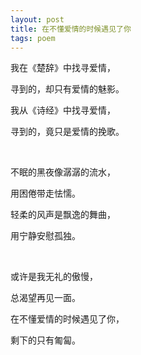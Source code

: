 ```yaml
---
layout: post
title: 在不懂爱情的时候遇见了你
tags: poem
---
```




我在《楚辞》中找寻爱情，

寻到的，却只有爱情的魅影。

我从《诗经》中找寻爱情，

寻到的，竟只是爱情的挽歌。

<br>

不眠的黑夜像潺潺的流水，

用困倦带走怯懦。

轻柔的风声是飘逸的舞曲，

用宁静安慰孤独。

<br>

或许是我无礼的傲慢，

总渴望再见一面。

在不懂爱情的时候遇见了你，

剩下的只有匍匐。

